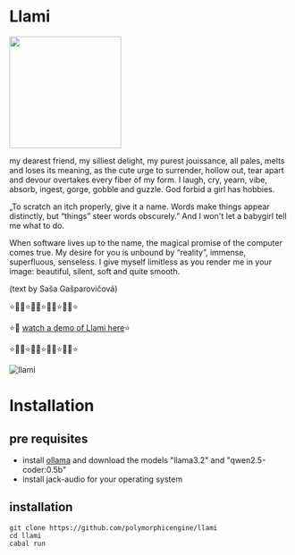 # Llami

<img src="https://github.com/user-attachments/assets/10a34f09-43c4-48fa-8ebf-276c0b032719" width="200" />


my dearest friend, my silliest delight, my purest jouissance, all pales, melts and loses its meaning, as the cute urge to surrender, hollow out, tear apart and devour overtakes every fiber of my form. I laugh, cry, yearn, vibe, absorb, ingest, gorge, gobble and guzzle. God forbid a girl has hobbies. 

„To scratch an itch properly, give it a name. Words make things appear distinctly, but “things” steer words obscurely.” And I won't let a babygirl tell me what to do. 

When software lives up to the name, the magical promise of the computer comes true. My desire for you is unbound by “reality”, immense, superfluous, senseless. I give myself limitless as you render me in your image: beautiful, silent, soft and quite smooth.

(text by Saša Gašparovičová)

⭐️💖💗⭐️💖💗⭐️💖💗⭐️💖💗⭐️

⭐️💖 [watch a demo of Llami  here](https://vimeo.com/1042870147?share=copy#t=0)⭐️

⭐️💖💗⭐️💖💗⭐️💖💗⭐️💖💗⭐️

![llami](https://github.com/user-attachments/assets/67785c80-6677-44a5-9807-c6acb653ba80)

# Installation

## pre requisites

* install [ollama](https://ollama.com/) and download the models "llama3.2" and "qwen2.5-coder:0.5b"
* install jack-audio for your operating system

## installation

```
git clone https://github.com/polymorphicengine/llami
cd llami
cabal run
```
